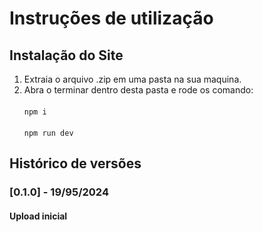 # Instruções de utilização

## Instalação do Site

1. Extraia o arquivo .zip em uma pasta na sua maquina.
2. Abra o terminar dentro desta pasta e rode os comando:
   <br>
   <br>`npm i`
   <br>
   <br>`npm run dev`
   <br>

## Histórico de versões

### [0.1.0] - 19/95/2024
#### Upload inicial
